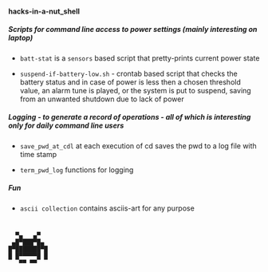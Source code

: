 #### hacks-in-a-nut_shell

##### Scripts for command line access to power settings (mainly interesting on laptop)

- `batt-stat` is a `sensors` based script that pretty-prints current power state

- `suspend-if-battery-low.sh` - crontab based script that checks the battery status and in case of power is less then a chosen threshold value, an alarm tune is played, or the system is put to suspend, saving from an unwanted shutdown due to lack of power 

##### Logging - to generate a record of operations - all of which is interesting only for daily command line users 

- `save_pwd_at_cdl` at each execution of cd saves the pwd to a log file with time stamp 

- `term_pwd_log` functions for logging 

##### Fun

- `ascii collection` contains asciis-art for any purpose 



















# 
                 
      ▀▄   ▄▀     
     ▄█▀███▀█▄    
    █▀███████▀█   
    █ █▀▀▀▀▀█ █   
       ▀▀ ▀▀ 


